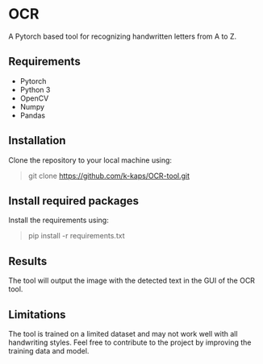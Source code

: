 # OCR

A Pytorch based tool for recognizing handwritten letters from A to Z.

## Requirements
* Pytorch
* Python 3
* OpenCV
* Numpy
* Pandas

## Installation
Clone the repository to your local machine using:
> git clone https://github.com/k-kaps/OCR-tool.git

## Install required packages
Install the requirements using:
> pip install -r requirements.txt 

## Results
The tool will output the image with the detected text in the GUI of the OCR tool.

## Limitations
The tool is trained on a limited dataset and may not work well with all handwriting styles. Feel free to contribute to the project by improving the training data and model.
